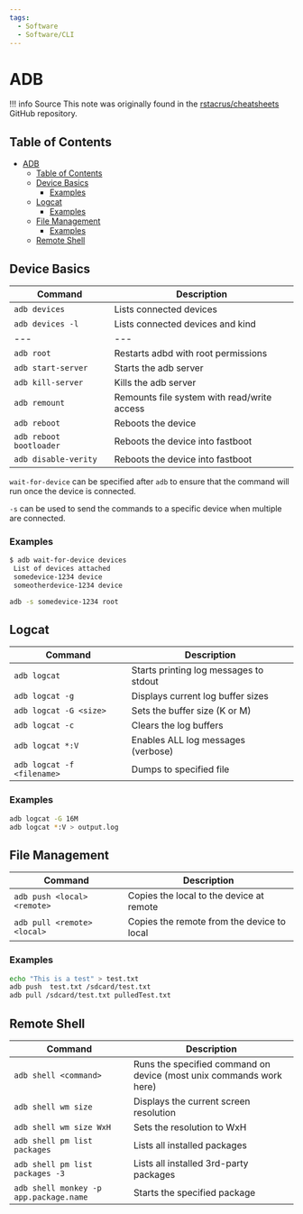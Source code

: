 ```yaml
---
tags:
  - Software
  - Software/CLI
---
```


# ADB

!!! info Source
This note was originally found in the [rstacrus/cheatsheets](https://github.com/rstacruz/cheatsheets) GitHub repository.

## Table of Contents

- [ADB](#adb)
  - [Table of Contents](#table-of-contents)
  - [Device Basics](#device-basics)
    - [Examples](#examples)
  - [Logcat](#logcat)
    - [Examples](#examples-1)
  - [File Management](#file-management)
    - [Examples](#examples-2)
  - [Remote Shell](#remote-shell)

## Device Basics

| Command                 | Description                                 |
| ----------------------- | ------------------------------------------- |
| `adb devices`           | Lists connected devices                     |
| `adb devices -l`        | Lists connected devices and kind            |
| ---                     | ---                                         |
| `adb root`              | Restarts adbd with root permissions         |
| `adb start-server`      | Starts the adb server                       |
| `adb kill-server`       | Kills the adb server                        |
| `adb remount`           | Remounts file system with read/write access |
| `adb reboot`            | Reboots the device                          |
| `adb reboot bootloader` | Reboots the device into fastboot            |
| `adb disable-verity`    | Reboots the device into fastboot            |

`wait-for-device` can be specified after `adb` to ensure that the command will run once the device is connected.

`-s` can be used to send the commands to a specific device when multiple are connected.

### Examples

```bash
$ adb wait-for-device devices
 List of devices attached
 somedevice-1234 device
 someotherdevice-1234 device
```

```bash
adb -s somedevice-1234 root
```

## Logcat

| Command                    | Description                            |
| -------------------------- | -------------------------------------- |
| `adb logcat`               | Starts printing log messages to stdout |
| `adb logcat -g`            | Displays current log buffer sizes      |
| `adb logcat -G <size>`     | Sets the buffer size (K or M)          |
| `adb logcat -c`            | Clears the log buffers                 |
| `adb logcat *:V`           | Enables ALL log messages (verbose)     |
| `adb logcat -f <filename>` | Dumps to specified file                |

### Examples

```bash
adb logcat -G 16M
adb logcat *:V > output.log
```

## File Management

| Command                     | Description                                |
| --------------------------- | ------------------------------------------ |
| `adb push <local> <remote>` | Copies the local to the device at remote   |
| `adb pull <remote> <local>` | Copies the remote from the device to local |

### Examples

```bash
echo "This is a test" > test.txt
adb push  test.txt /sdcard/test.txt
adb pull /sdcard/test.txt pulledTest.txt
```

## Remote Shell

| Command                                | Description                                                         |
| -------------------------------------- | ------------------------------------------------------------------- |
| `adb shell <command>`                  | Runs the specified command on device (most unix commands work here) |
| `adb shell wm size`                    | Displays the current screen resolution                              |
| `adb shell wm size WxH`                | Sets the resolution to WxH                                          |
| `adb shell pm list packages`           | Lists all installed packages                                        |
| `adb shell pm list packages -3`        | Lists all installed 3rd-party packages                              |
| `adb shell monkey -p app.package.name` | Starts the specified package                                        |
